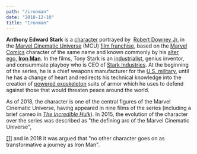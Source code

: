 ```yaml
---
path: "/ironman"
date: "2018-12-10"
title: "Ironman"
---
```


**Anthony Edward Stark** is a [character](https://en.wikipedia.org/wiki/Character_(arts)) portrayed by  [Robert Downey Jr.](https://en.wikipedia.org/wiki/Robert_Downey_Jr.) in the [Marvel Cinematic Universe](https://en.wikipedia.org/wiki/Marvel_Cinematic_Universe) (MCU) [film franchise](https://en.wikipedia.org/wiki/Film_franchise), based on the [Marvel Comics](https://en.wikipedia.org/wiki/Marvel_Comics) character of the same name and known commonly by his [alter ego](https://en.wikipedia.org/wiki/Alter_ego), **[Iron Man](https://en.wikipedia.org/wiki/Iron_Man)**. In the films, Tony Stark is an [industrialist](https://en.wikipedia.org/wiki/Industrialist), genius inventor, and consummate playboy who is CEO of [Stark Industries](https://en.wikipedia.org/wiki/Stark_Industries). At the beginning of the series, he is a chief weapons manufacturer for the [U.S. military](https://en.wikipedia.org/wiki/U.S._military), until he has a change of heart and redirects his technical knowledge into the creation of [powered exoskeleton](https://en.wikipedia.org/wiki/Powered_exoskeleton) suits of armor which he uses to defend against those that would threaten peace around the world.

As of 2018, the character is one of the central figures of the Marvel Cinematic Universe, having appeared in nine films of the series (including a brief cameo in _[The Incredible Hulk](https://en.wikipedia.org/wiki/The_Incredible_Hulk_(film))_). In 2015, the evolution of the character over the series was described as "the defining arc of the Marvel Cinematic Universe",

[[1]](https://en.wikipedia.org/wiki/Tony_Stark_(Marvel_Cinematic_Universe)#cite_note-Lubin-1) and in 2018 it was argued that "no other character goes on as transformative a journey as Iron Man".
